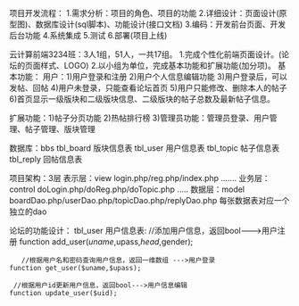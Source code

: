 项目开发流程：
1.需求分析：项目的角色、项目的功能
2.详细设计：页面设计(原型图)、数据库设计(sql脚本)、功能设计(接口文档)
3.编码：开发前台页面、开发后台功能
4.系统集成
5.测试
6.部署(项目上线)

云计算前端3234班：3人1组，51人，一共17组。
1.完成个性化前端页面设计。(论坛的页面样式、LOGO)
2.以小组为单位，完成基本功能和扩展功能(加分项)。
基本功能：
用户：1)用户登录和注册
2)用户个人信息编辑功能
3)用户登录后，可以发帖、回帖
4)用户未登录，只能查看论坛首页
5)用户只能修改、删除本人的帖子
6)首页显示一级版块和二级版块信息、二级版块的帖子总数及最新帖子信息。

扩展功能：1)帖子分页功能
2)热帖排行榜
3)管理员功能：管理员登录、用户管理、帖子管理、版块管理

数据库：bbs
tbl_board  版块信息表
tbl_user     用户信息表
tbl_topic   帖子信息表
tbl_reply   回帖信息表

项目架构：3层
表示层：view
login.php/reg.php/index.php  .......
业务层：control
doLogin.php/doReg.php/doTopic.php .....
数据层：model
boardDao.php/userDao.php/topicDao.php/replyDao.php
每张数据表对应一个独立的dao

论坛的功能设计：
tbl_user     用户信息表:
//添加用户信息，返回bool--->用户注册
function add_user($uname,$upass,$head,$gender);

       //根据用户名和密码查询用户信息，返回一维数组 --->用户登录
    function get_user($uname,$upass);

     //根据用户id更新用户信息，返回bool--->用户信息编辑
    function update_user($uid);
